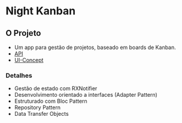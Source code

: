 # Night Kanban

## O Projeto
- Um app para gestão de projetos, baseado em boards de Kanban.
- [API](https://github.com/viniciusamelio/kanban-api)
- [UI-Concept](https://www.figma.com/file/mJxNKo1ZTQMb4KLm8XuHDz/Night-Kanban?node-id=0%3A1)

### Detalhes
- Gestão de estado com RXNotifier
- Desenvolvimento orientado a interfaces (Adapter Pattern)
- Estruturado com Bloc Pattern
- Repository Pattern
- Data Transfer Objects

